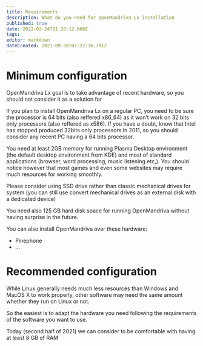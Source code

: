 ```yaml
---
title: Requirements
description: What do you need for OpenMandriva Lx installation
published: true
date: 2022-03-24T11:28:12.668Z
tags: 
editor: markdown
dateCreated: 2021-09-30T07:22:36.791Z
---
```


# Minimum configuration

OpenMandriva Lx goal is to take advantage of recent hardware, so you should not consider it as a solution for

If you plan to install OpenMandriva Lx on a regular PC, you need to be sure the processor is 64 bits (also reffered x86\_64) as it won’t work on 32 bits only processors (also reffered as x586). If you have a doubt, know that Intel has stopped produced 32bits only processors in 2011, so you should consider any recent PC having a 64 bits processor.

You need at least 2GB memory for running Plasma Desktop environment (the default desktop environment from KDE) and most of standard applications (browser, word processing, music listening etc,). You should notice however that most games and even some websites may require much resources for working smoothly.

Please consider using SSD drive rather than classic mechanical drives for system (you can still use convert mechanical drives as an external disk with a dedicated device)

You need also 125 GB hard disk space for running OpenMandriva without having surprise in the future.

You can also install OpenMandriva over these hardware:

-   Pinephone
-   …

# Recommended configuration

While Linux generally needs much less resources than Windows and MacOS X to work properly, other software may need the same amount whether they run on Linux or not.

So the easiest is to adapt the hardware you need following the requirements of the software you want to use.

Today (second half of 2021) we can consider to be comfortable with having at least 8 GB of RAM